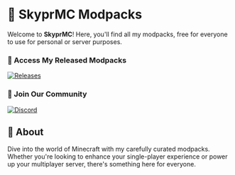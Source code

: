 
# 🌌 SkyprMC Modpacks

Welcome to **SkyprMC**! Here, you'll find all my modpacks, free for everyone to use for personal or server purposes.

### 🔗 Access My Released Modpacks
[![Releases](https://img.shields.io/github/v/release/skzppr/smp?label=Download%20Modpacks&style=for-the-badge)](https://github.com/skzppr/smp/releases)

### 💬 Join Our Community
[![Discord](https://img.shields.io/discord/sBgVZBQtXY?label=Join%20our%20Discord&style=for-the-badge&logo=discord)](https://discord.gg/sBgVZBQtXY)

## 📜 About
Dive into the world of Minecraft with my carefully curated modpacks. Whether you're looking to enhance your single-player experience or power up your multiplayer server, there's something here for everyone.
